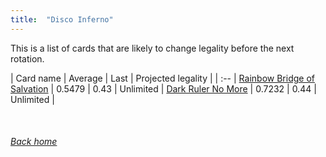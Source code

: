 ```yaml
---
title:  "Disco Inferno"
---
```


This is a list of cards that are likely to change legality before the next rotation.

| Card name | Average | Last | Projected legality |
| :-- |
[Rainbow Bridge of Salvation](https://db.ygoprodeck.com/card/?search=Rainbow%20Bridge%20of%20Salvation) | 0.5479 | 0.43 | Unlimited |
[Dark Ruler No More](https://db.ygoprodeck.com/card/?search=Dark%20Ruler%20No%20More) | 0.7232 | 0.44 | Unlimited |

<br>

###### [Back home](index)
